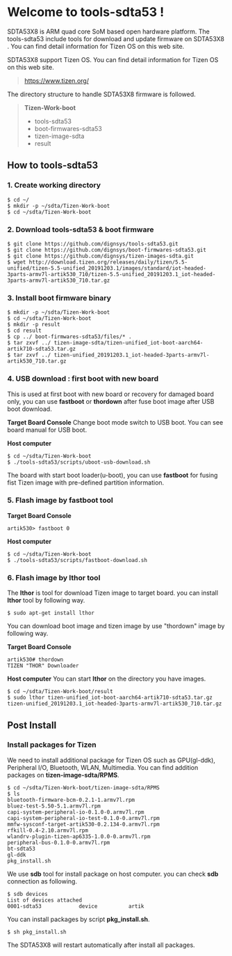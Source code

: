 # Welcome to tools-sdta53 !
SDTA53X8 is ARM quad core SoM based open hardware platform.
The tools-sdta53 include tools for download and update firmware on SDTA53X8 .  You can find detail information for Tizen OS on this web site.

SDTA53X8 support Tizen OS. You can find detail information for Tizen OS on this web site.
> https://www.tizen.org/

The directory structure to handle SDTA53X8 firmware is followed.
>  **Tizen-Work-boot**
>    - tools-sdta53   
>    - boot-firmwares-sdta53
>    - tizen-image-sdta
>    - result

## How to tools-sdta53
### 1. Create working directory
```
$ cd ~/
$ mkdir -p ~/sdta/Tizen-Work-boot
$ cd ~/sdta/Tizen-Work-boot
```

### 2. Download tools-sdta53 & boot firmware
```
$ git clone https://github.com/dignsys/tools-sdta53.git
$ git clone https://github.com/dignsys/boot-firmwares-sdta53.git
$ git clone https://github.com/dignsys/tizen-images-sdta.git
$ wget http://download.tizen.org/releases/daily/tizen/5.5-unified/tizen-5.5-unified_20191203.1/images/standard/iot-headed-3parts-armv7l-artik530_710/tizen-5.5-unified_20191203.1_iot-headed-3parts-armv7l-artik530_710.tar.gz
```

### 3. Install boot firmware binary
```
$ mkdir -p ~/sdta/Tizen-Work-boot
$ cd ~/sdta/Tizen-Work-boot
$ mkdir -p result
$ cd result
$ cp ../ boot-firmwares-sdta53/files/* .
$ tar zxvf ../ tizen-image-sdta/tizen-unified_iot-boot-aarch64-artik710-sdta53.tar.gz
$ tar zxvf ../ tizen-unified_20191203.1_iot-headed-3parts-armv7l-artik530_710.tar.gz
```

### 4. USB download : first boot with new board
This is used at first boot with new board or recovery for damaged board only, you can use **fastboot** or **thordown** after fuse boot image after USB boot download.

**Target Board Console**
Change boot mode switch to USB boot. You can see board manual for USB boot.

**Host computer**
```
$ cd ~/sdta/Tizen-Work-boot
$ ./tools-sdta53/scripts/uboot-usb-download.sh
```
The board with start boot loader(u-boot), you can use **fastboot** for fusing fist Tizen image with pre-defined partition information.

### 5. Flash image by fastboot tool

**Target Board Console**
```
artik530> fastboot 0
```

**Host computer**
```
$ cd ~/sdta/Tizen-Work-boot
$ ./tools-sdta53/scripts/fastboot-download.sh
```

### 6. Flash image by lthor tool
The **lthor** is tool for download Tizen image to target board.
you can install **lthor** tool by following way.
```
$ sudo apt-get install lthor
```

You can download boot image and tizen image by use "thordown" image by following way.

**Target Board Console**
```
artik530# thordown
TIZEN "THOR" Downloader
```

**Host computer**
You can start **lthor** on the directory you have images.
```
$ cd ~/sdta/Tizen-Work-boot/result
$ sudo lthor tizen-unified_iot-boot-aarch64-artik710-sdta53.tar.gz tizen-unified_20191203.1_iot-headed-3parts-armv7l-artik530_710.tar.gz
```

## Post Install
### Install packages for Tizen
We need to install additional package for Tizen OS such as GPU(gl-ddk), Peripheral I/O, Bluetooth, WLAN, Multimedia.
You can find addition packages on **tizen-image-sdta/RPMS**.
```
$ cd ~/sdta/Tizen-Work-boot/tizen-image-sdta/RPMS
$ ls
bluetooth-firmware-bcm-0.2.1-1.armv7l.rpm
bluez-test-5.50-5.1.armv7l.rpm
capi-system-peripheral-io-0.1.0-0.armv7l.rpm
capi-system-peripheral-io-test-0.1.0-0.armv7l.rpm
mmfw-sysconf-target-artik530-0.2.134-0.armv7l.rpm  
rfkill-0.4-2.10.armv7l.rpm
wlandrv-plugin-tizen-ap6335-1.0.0-0.armv7l.rpm 
peripheral-bus-0.1.0-0.armv7l.rpm                  
bt-sdta53                                  
gl-ddk                                             
pkg_install.sh
```
We use **sdb** tool for install package on host computer. you can check **sdb** connection as following.
```
$ sdb devices
List of devices attached
0001-sdta53            device          artik
```
You can install packages by script **pkg_install.sh**.
```
$ sh pkg_install.sh
```
The SDTA53X8 will restart automatically after install all packages.
